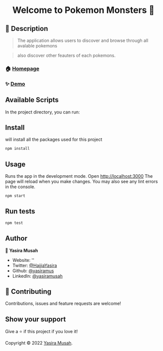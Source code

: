 <h1 align="center">Welcome to Pokemon Monsters 👋</h1>

## 📝 Description

> The application allows users to discover and browse through all avalable pokemons

> also discover other feauters of each pokemons.

<!-- ### 🏠 [Homepage](https://github.com/yasiramus/pokemon.git) -->
### 🏠 [Homepage](App)

### ✨ [Demo](http://pokemon-eta-black.vercel.app/)

## Available Scripts
<p>In the project directory, you can run:</p>

## Install

<p>will install all the packages used for this project</p>

```sh
npm install
```

## Usage

<p>Runs the app in the development mode. Open <a href="http://localhost:3000" target="_blank">http://localhost:3000</a> 
  The page will reload when you make changes. You may also see any lint errors in the console.
</p>

```sh
npm start
```

## Run tests

```sh
npm test
```

## Author

👤 **Yasira Musah**

* Website: ''
* Twitter: [@HajjiaYasira](https://twitter.com/HajjiaYasira)
* Github: [@yasiramus](https://github.com/yasiramus)
* LinkedIn: [@yasiramusah](https://linkedin.com/in/yasiramusah)

## 🤝 Contributing

Contributions, issues and feature requests are welcome!

## Show your support

Give a ⭐️ if this project if you love  it!

Copyright © 2022 [Yasira Musah](https://github.com/yasiramus).